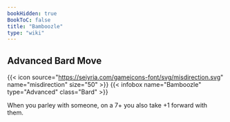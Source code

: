 ```yaml
---
bookHidden: true
BookToC: false
title: "Bamboozle"
type: "wiki"
---
```

## Advanced Bard Move
{{< icon source="https://seiyria.com/gameicons-font/svg/misdirection.svg" name="misdirection" size="50" >}}
{{< infobox name="Bamboozle" type="Advanced" class="Bard" >}}

When you parley with someone, on a 7+ you also take +1 forward with them.